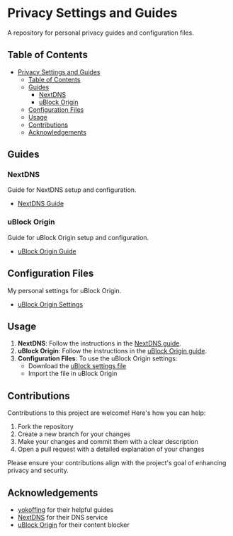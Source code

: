 # Privacy Settings and Guides

A repository for personal privacy guides and configuration files.

## Table of Contents
- [Privacy Settings and Guides](#privacy-settings-and-guides)
  - [Table of Contents](#table-of-contents)
  - [Guides](#guides)
    - [NextDNS](#nextdns)
    - [uBlock Origin](#ublock-origin)
  - [Configuration Files](#configuration-files)
  - [Usage](#usage)
  - [Contributions](#contributions)
  - [Acknowledgements](#acknowledgements)

## Guides

### NextDNS
Guide for NextDNS setup and configuration.
- [NextDNS Guide](guides/nextdns/README.md)

### uBlock Origin
Guide for uBlock Origin setup and configuration.
- [uBlock Origin Guide](guides/ublock/README.md)

## Configuration Files
My personal settings for uBlock Origin.
- [uBlock Origin Settings](configs/ublock.txt)

## Usage

1. **NextDNS**: Follow the instructions in the [NextDNS guide](guides/nextdns/README.md).
2. **uBlock Origin**: Follow the instructions in the [uBlock Origin guide](guides/ublock/README.md).
3. **Configuration Files**: To use the uBlock Origin settings:
   - Download the [uBlock settings file](configs/ublock.txt)
   - Import the file in uBlock Origin

## Contributions
Contributions to this project are welcome! Here's how you can help:

1. Fork the repository
2. Create a new branch for your changes
3. Make your changes and commit them with a clear description
4. Open a pull request with a detailed explanation of your changes

Please ensure your contributions align with the project's goal of enhancing privacy and security.

## Acknowledgements

- [yokoffing](https://github.com/yokoffing) for their helpful guides
- [NextDNS](https://nextdns.io/) for their DNS service
- [uBlock Origin](https://github.com/gorhill/uBlock) for their content blocker

